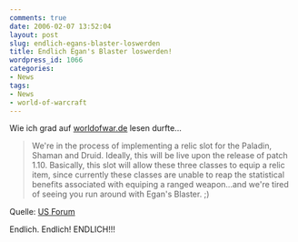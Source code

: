 ```yaml
---
comments: true
date: 2006-02-07 13:52:04
layout: post
slug: endlich-egans-blaster-loswerden
title: Endlich Egan's Blaster loswerden!
wordpress_id: 1066
categories:
- News
tags:
- News
- world-of-warcraft
---
```


Wie ich grad auf [worldofwar.de](http://www.worldofwar.de/) lesen durfte...



> We're in the process of implementing a relic slot for the Paladin, Shaman and Druid. Ideally, this will be live upon the release of patch 1.10. Basically, this slot will allow these three classes to equip a relic item, since currently these classes are unable to reap the statistical benefits associated with equiping a ranged weapon...and we're tired of seeing you run around with Egan's Blaster. ;)


Quelle: [US Forum](http://forums.worldofwarcraft.com/thread.aspx?FN=wow-general&T=6999532&P=1)

Endlich. Endlich! ENDLICH!!!
